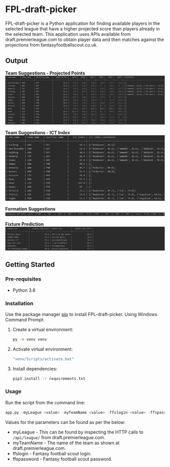 # FPL-draft-picker

FPL-draft-picker is a Python application for finding available players in the selected league that have a higher 
projected score than players already in the selected team. This application uses APIs available from 
draft.premierleague.com to obtain player data and then matches against the projections from fantasyfootballscout.co.uk.

## Output

**Team Suggestions - Projected Points**
![figure2](res/player_suggestions.JPG)

**Team Suggestions - ICT Index**
![figure2](res/ict_suggestions.JPG)

**Formation Suggestions**
![figure3](res/formation_suggestions.JPG)

**Fixture Prediction**
![figure1](res/fixture_prediction.JPG)

## Getting Started

### Pre-requisites
* Python 3.8

### Installation
Use the package manager [pip](https://pip.pypa.io/en/stable/) to install FPL-draft-picker. Using Windows Command Prompt:

1. Create a virtual environment:
    ```bash
    py -m venv venv
    ```
2. Activate virtual environment:
    ```bash
    "venv/Scripts/activate.bat"
    ```
3. Install dependencies:
    ```bash
    pip3 install -r requirements.txt
    ```
   
### Usage
Run the script from the command line:

```python
app.py -myLeague <value> -myTeamName <value> -ffslogin <value> -ffspassword <value>
```
Values for the parameters can be found as per the below:
* myLeague - This can be found by inspecting the HTTP calls to `/api/league/` from draft.premierleague.com.
* myTeamName - The name of the team as shown at draft.premierleague.com.
* ffslogin - Fantasy football scout login.
* ffspassword - Fantasy football scout password.